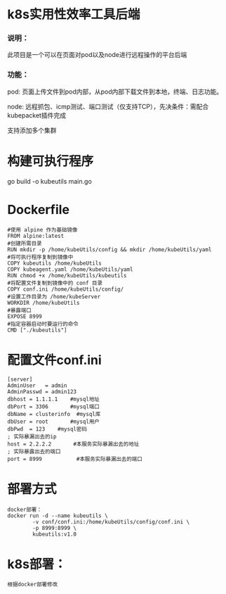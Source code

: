 # k8s实用性效率工具后端
### 说明：
此项目是一个可以在页面对pod以及node进行远程操作的平台后端
### 功能：
pod: 页面上传文件到pod内部，从pod内部下载文件到本地，终端、日志功能。

node: 远程抓包、icmp测试、端口测试（仅支持TCP），先决条件：需配合kubepacket插件完成

支持添加多个集群

# 构建可执行程序
go build -o kubeutils main.go

# Dockerfile
```
#使用 alpine 作为基础镜像
FROM alpine:latest
#创建所需目录
RUN mkdir -p /home/kubeUtils/config && mkdir /home/kubeUtils/yaml 
#将可执行程序复制到镜像中
COPY kubeutils /home/kubeUtils
COPY kubeagent.yaml /home/kubeUtils/yaml
RUN chmod +x /home/kubeUtils/kubeutils
#将配置文件复制到镜像中的 conf 目录
COPY conf.ini /home/kubeUtils/config/
#设置工作目录为 /home/kubeServer
WORKDIR /home/kubeUtils
#暴露端口
EXPOSE 8999
#指定容器启动时要运行的命令
CMD ["./kubeutils"]
```

# 配置文件conf.ini
```
[server]
AdminUser   = admin
AdminPasswd = admin123
dbhost = 1.1.1.1    #mysql地址
dbPort = 3306       #mysql端口
dbName = clusterinfo  #mysql库
dbUser = root       #mysql用户
dbPwd  = 123    #mysql密码
; 实际暴漏出去的ip
host = 2.2.2.2       #本服务实际暴漏出去的地址
; 实际暴露出去的端口   
port = 8999           #本服务实际暴漏出去的端口
```

# 部署方式
```
docker部署：
docker run -d --name kubeutils \
        -v conf/conf.ini:/home/kubeUtils/config/conf.ini \
        -p 8999:8999 \
        kubeutils:v1.0
```

# k8s部署：
```
根据docker部署修改
```
